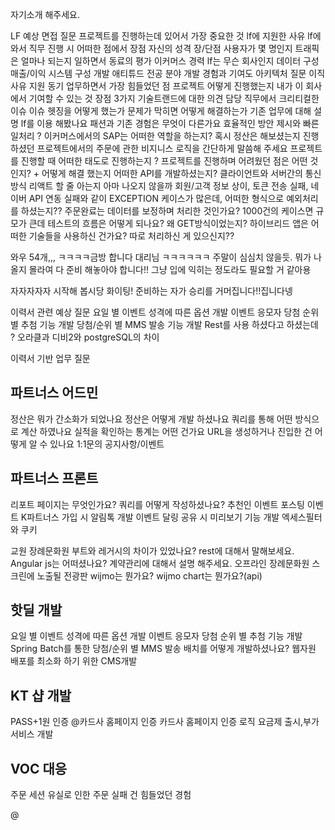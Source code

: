 자기소개 해주세요.


LF 예상 면접 질문
프로젝트를 진행하는데 있어서 가장 중요한 것
lf에 지원한 사유
lf에 와서 직무 진행 시 어떠한 점에서 장점
자신의 성격 장/단점
사용자가 몇 명인지 
트래픽은 얼마나 되는지
일하면서 동료의 평가
이커머스 경력
lf는 무슨 회사인지
데이터 구성
매출/이익
시스템 구성
개발 애티튜드 
전공 분야 개발 경험과 기여도
아키텍처 질문
이직 사유
지원 동기
업무하면서 가장 힘들었던 점
프로젝트 어떻게 진행했는지
내가 이 회사에서 기여할 수 있는 것
장점 3가지
기술트랜드에 대한 의견
담당 직무에서 크리티컬한 이슈
이슈 헷징을 어떻게 했는가
문제가 막히면 어떻게 해결하는가
기존 업무에 대해 설명
lf를 이용 해봤나요
패션과 기존 경험은 무엇이 다른가요
효율적인 방안 제시와 빠른 일처리 ?
이커머스에서의 SAP는 어떠한 역할을 하는지?
혹시 정산은  해보셨는지
진행하셨던 프로젝트에서의 주문에 관한 비지니스 로직을 간단하게 말씀해 주세요
 프로젝트를 진행할 때 어떠한 태도로 진행하는지 ?
프로젝트를 진행하며 어려웠던 점은 어떤 것인지? + 어떻게 해결 했는지
어떠한 API를 개발하셨는지?
클라이언트와 서버간의 통신 방식
리액트 할 줄 아는지 아마 나오지 않을까
회원/고객 정보 상이, 토큰 전송 실패, 네이버 API 연동 실패와 같이 EXCEPTION 케이스가 많은데, 어떠한 형식으로 예외처리를 하셨는지??
주문완료는 데이터를 보정하며 처리한 것인가요?
1000건의 케이스면 규모가 큰데 테스트의 흐름은 어떻게 되나요?
왜 GET방식이었는지?
하이브리드 앱은 어떠한 기술들을 사용하신 건가요? 따로 처리하신 게 있으신지??



와우 54개,,,
ㅋㅋㅋㅋ금방 합니다 대리님 ㅋㅋㅋㅋㅋㅋ
주말이 심심치 않을듯.
뭐가 나올지 몰라여 다 준비 해놓아야 합니다!!
그냥 입에 익히는 정도라도 필요할 거 같아용


자자자자자 시작해 봅시당
화이팅! 준비하는 자가 승리를 거머집니다!!집니다넹








이력서 관련 예상 질문
요일 별 이벤트 성격에 따른 옵션 개발
이벤트 응모자 당첨 순위 별 추첨 기능 개발
당첨/순위 별 MMS 발송 기능 개발
Rest를 사용 하셨다고 하셨는데 ?
오라클과 디비2와 postgreSQL의 차이



이력서 기반 업무 질문
## 파트너스 어드민
정산은 뭐가 간소화가 되었나요
정산은 어떻게 개발 하셨나요	
쿼리를 통해 어떤 방식으로 계산 하였나요
실적을 확인하는 통계는 어떤 건가요
URL을 생성하거나 진입한 건 어떻게 알 수 있나요
1:1문의
공지사항/이벤트

## 파트너스 프론트
리포트 페이지는 무엇인가요?
쿼리를 어떻게 작성하셨나요?
추천인 이벤트
포스팅 이벤트
K파트너스 가입 시 알림톡 개발
이벤트 달링 공유 시 미리보기 기능 개발
엑세스필터와 쿠키

교원 장례문화원
부트와 레거시의 차이가 있었나요?
rest에 대해서 말해보세요.
Angular js는 어떠셨나요?
계약관리에 대해서 설명 해주세요.
오프라인 장례문화원 스크린에 노출될 전광판
wijmo는 뭔가요?
wijmo chart는 뭔가요?(api)

## 핫딜 개발
요일 별 이벤트 성격에 따른 옵션 개발
이벤트 응모자 당첨 순위 별 추첨 기능 개발
Spring Batch를 통한 당첨/순위 별 MMS 발송 
배치를 어떻게 개발하셨나요?
웹자원 배포를 최소화 하기 위한 CMS개발


## KT 샵 개발
PASS+1원 인증
@카드사 홈페이지 인증
카드사 홈페이지 인증 로직
요금제 출시,부가서비스 개발


## VOC 대응
주문 세션 유실로 인한 주문 실패 건
힘들었던 경험







@ 

